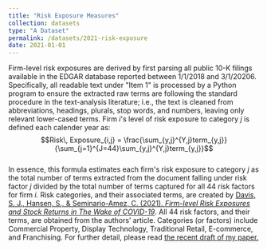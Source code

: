 ```yaml
---
title: "Risk Exposure Measures"
collection: datasets
type: "A Dataset"
permalink: /datasets/2021-risk-exposure
date: 2021-01-01
---
```


Firm-level risk exposures are derived by first parsing all public 10-K filings available in the EDGAR database reported between 1/1/2018 and 3/1/20206. Specifically, all readable text under "Item 1" is processed by a Python program to ensure the extracted raw terms are following the standard procedure in the text-analysis literature; i.e., the text is cleaned from abbreviations, headings, plurals, stop words, and numbers, leaving only relevant lower-cased terms. Firm $i$'s level of risk exposure to category $j$ is defined each calender year as:
<br/>  <span align="center">  $$Risk\, Exposure_{i,j} = \frac{\sum_{y,j}^{Y,j}term_{y,j}}{\sum_{j=1}^{J=44}\sum_{y,j}^{Y,j}term_{y,j}}$$ </span> <br/> 
In essence, this formula estimates each firm's risk exposure to category $j$ as the total number of terms extracted from
the document falling under risk factor $j$ divided by the total number of terms captured for all 44
risk factors for firm $i$. Risk categories, and their associated terms, are created by [Davis, S. J., Hansen, S., & Seminario-Amez, C. (2021). *Firm-level Risk Exposures and Stock Returns in The Wake of COVID-19*](https://doi.org/10.3386/w27867). All 44 risk factors, and their terms, are obtained from the authors’ article. Categories (or factors) include Commercial Property, Display Technology, Traditional Retail, E-commerce, and Franchising. For further detail, please read [the recent draft of my paper.](https://dx.doi.org/10.2139/ssrn.3906487)